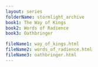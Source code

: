 ```yaml
---
layout: series
folderName: stormlight_archive
book1: The Way of Kings
book2: Words of Radience
book3: Oathbringer

fileName1: way_of_kings.html
fileName2: words_of_radience.html
fileName3: oathbringer.html
---
```

